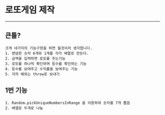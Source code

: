 # 로또게임 제작
--------
## 큰틀?
    크게 네가지의 기능구현을 하면 될것이라 생각합니다.
    1. 랜덤한 숫자 6개와 1개를 각각 배열로 만든다.
    2. 금액을 입력하면 로또를 주는기능
    3. 로또를 하나씩 확인하며 등수를 확인하는 기능
    4. 등수를 보여주고 수익률을 보여주는 기능
    5. 각자 예외는 throw로 보내기

## 1번 기능
```
1. Random.pickUniqueNumbersInRange 을 이용하여 숫자를 7개 뽑음
2. 배열로 두개로 나눔